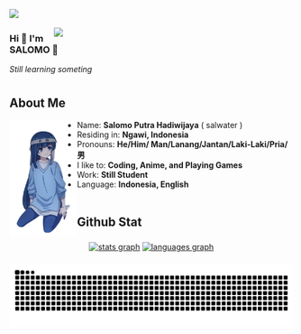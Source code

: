 <a href="https://github.com/salwater"><img src="/img/yozakura mutsumi/bg mutsumi.webp  /"></a>

<a href="https://discord.gg/3BPj4ntaMA"><img align="right" width="425" src="https://lanyard.cnrad.dev/api/736455354589642892?&bg=0d1117&animated=false&hideDiscrim=true&borderRadius=5px&idleMessage=Just%20need%20learning%20someting..."></a>

### Hi 🙌 I'm SALOMO 🙇
*Still learning someting*
#
## **About Me**
<a href="https://github.com/salwater"><img align="left" width="120" src="/img/yozakura mutsumi/mutsumi.png"></img></a>
- Name: **Salomo Putra Hadiwijaya** ( salwater )
- Residing in: **Ngawi, Indonesia**
- Pronouns: **He/Him/ Man/Lanang/Jantan/Laki-Laki/Pria/男**
- I like to: **Coding, Anime, and Playing Games**
- Work: **Still Student**
- Language: **Indonesia, English**
<br></br>

## **Github Stat**

###

<div align="center">
  <a href="https://github.com/salwater"><img src="https://github-readme-stats.vercel.app/api?username=salwater&hide_title=false&hide_rank=false&show_icons=true&include_all_commits=true&count_private=true&disable_animations=false&theme=react&locale=en&hide_border=true&bg_color=0D1117" height="50%" alt="stats graph"  /></a>
  <a href="https://github.com/salwater"><img src="https://github-readme-stats.vercel.app/api/top-langs?username=salwater&locale=en&hide_title=false&layout=compact&card_width=320&langs_count=5&theme=react&hide_border=true&bg_color=0D1117" height="50%" alt="languages graph"  /></a>

</div>

###

###

<a href="https://github.com/salwater"><img src="https://raw.githubusercontent.com/salwater/salwater/output/snake.svg" alt="Snake animation" /></a>

###